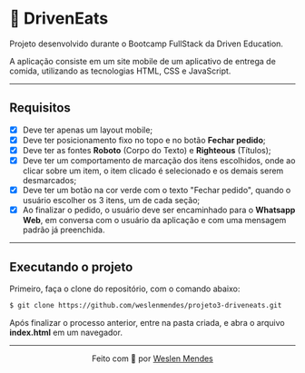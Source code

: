 # 🍔 DrivenEats

Projeto desenvolvido durante o Bootcamp FullStack da Driven Education.

A aplicação consiste em um site mobile de um aplicativo de entrega de comida, utilizando as tecnologias HTML, CSS e JavaScript.

---

## Requisitos

- [x] Deve ter apenas um layout mobile;
- [x] Deve ter posicionamento fixo no topo e no botão **Fechar pedido**;
- [x] Deve ter as fontes **Roboto** (Corpo do Texto) e **Righteous** (Títulos);
- [x] Deve ter um comportamento de marcação dos itens escolhidos, onde ao clicar sobre um item, o item clicado é selecionado e os demais serem desmarcados;
- [x] Deve ter um botão na cor verde com o texto "Fechar pedido", quando o usuário escolher os 3 itens, um de cada seção;
- [x] Ao finalizar o pedido, o usuário deve ser encaminhado para o **Whatsapp Web**, em conversa com o usuário da aplicação e com uma mensagem padrão já preenchida.

---

## Executando o projeto

Primeiro, faça o clone do repositório, com o comando abaixo:

```bash
$ git clone https://github.com/weslenmendes/projeto3-driveneats.git
```

Após finalizar o processo anterior, entre na pasta criada, e abra o arquivo **index.html** em um navegador.

---

<p align="center">Feito com 💜 por <a href="https://github.com/weslenmendes">Weslen Mendes</a></p>
